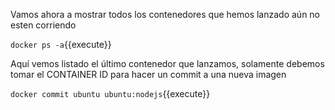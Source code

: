 Vamos ahora a mostrar todos los contenedores que hemos lanzado aún no esten corriendo

`docker ps -a`{{execute}}

Aquí vemos listado el último contenedor que lanzamos, solamente debemos tomar el CONTAINER ID para hacer un commit a una nueva imagen

`docker commit ubuntu ubuntu:nodejs`{{execute}}
